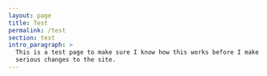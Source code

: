 ```yaml
---
layout: page
title: Test
permalink: /test
section: test
intro_paragraph: >
  This is a test page to make sure I know how this works before I make any
  serious changes to the site.
---
```

